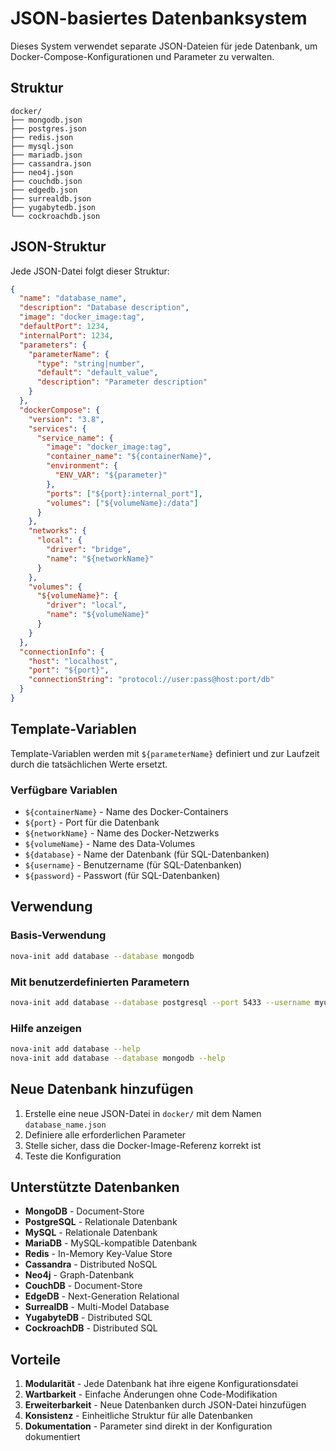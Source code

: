 # JSON-basiertes Datenbanksystem

Dieses System verwendet separate JSON-Dateien für jede Datenbank, um Docker-Compose-Konfigurationen und Parameter zu verwalten.

## Struktur

```
docker/
├── mongodb.json
├── postgres.json
├── redis.json
├── mysql.json
├── mariadb.json
├── cassandra.json
├── neo4j.json
├── couchdb.json
├── edgedb.json
├── surrealdb.json
├── yugabytedb.json
└── cockroachdb.json
```

## JSON-Struktur

Jede JSON-Datei folgt dieser Struktur:

```json
{
  "name": "database_name",
  "description": "Database description",
  "image": "docker_image:tag",
  "defaultPort": 1234,
  "internalPort": 1234,
  "parameters": {
    "parameterName": {
      "type": "string|number",
      "default": "default_value",
      "description": "Parameter description"
    }
  },
  "dockerCompose": {
    "version": "3.8",
    "services": {
      "service_name": {
        "image": "docker_image:tag",
        "container_name": "${containerName}",
        "environment": {
          "ENV_VAR": "${parameter}"
        },
        "ports": ["${port}:internal_port"],
        "volumes": ["${volumeName}:/data"]
      }
    },
    "networks": {
      "local": {
        "driver": "bridge",
        "name": "${networkName}"
      }
    },
    "volumes": {
      "${volumeName}": {
        "driver": "local",
        "name": "${volumeName}"
      }
    }
  },
  "connectionInfo": {
    "host": "localhost",
    "port": "${port}",
    "connectionString": "protocol://user:pass@host:port/db"
  }
}
```

## Template-Variablen

Template-Variablen werden mit `${parameterName}` definiert und zur Laufzeit durch die tatsächlichen Werte ersetzt.

### Verfügbare Variablen

- `${containerName}` - Name des Docker-Containers
- `${port}` - Port für die Datenbank
- `${networkName}` - Name des Docker-Netzwerks
- `${volumeName}` - Name des Data-Volumes
- `${database}` - Name der Datenbank (für SQL-Datenbanken)
- `${username}` - Benutzername (für SQL-Datenbanken)
- `${password}` - Passwort (für SQL-Datenbanken)

## Verwendung

### Basis-Verwendung
```bash
nova-init add database --database mongodb
```

### Mit benutzerdefinierten Parametern
```bash
nova-init add database --database postgresql --port 5433 --username myuser --password mypass
```

### Hilfe anzeigen
```bash
nova-init add database --help
nova-init add database --database mongodb --help
```

## Neue Datenbank hinzufügen

1. Erstelle eine neue JSON-Datei in `docker/` mit dem Namen `database_name.json`
2. Definiere alle erforderlichen Parameter
3. Stelle sicher, dass die Docker-Image-Referenz korrekt ist
4. Teste die Konfiguration

## Unterstützte Datenbanken

- **MongoDB** - Document-Store
- **PostgreSQL** - Relationale Datenbank
- **MySQL** - Relationale Datenbank
- **MariaDB** - MySQL-kompatible Datenbank
- **Redis** - In-Memory Key-Value Store
- **Cassandra** - Distributed NoSQL
- **Neo4j** - Graph-Datenbank
- **CouchDB** - Document-Store
- **EdgeDB** - Next-Generation Relational
- **SurrealDB** - Multi-Model Database
- **YugabyteDB** - Distributed SQL
- **CockroachDB** - Distributed SQL

## Vorteile

1. **Modularität** - Jede Datenbank hat ihre eigene Konfigurationsdatei
2. **Wartbarkeit** - Einfache Änderungen ohne Code-Modifikation
3. **Erweiterbarkeit** - Neue Datenbanken durch JSON-Datei hinzufügen
4. **Konsistenz** - Einheitliche Struktur für alle Datenbanken
5. **Dokumentation** - Parameter sind direkt in der Konfiguration dokumentiert
